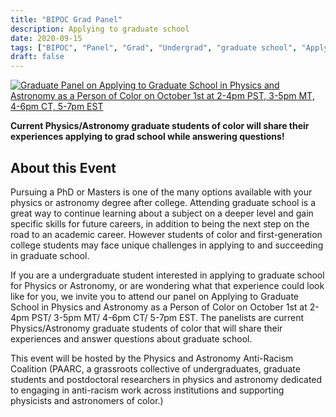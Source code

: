```yaml
---
title: "BIPOC Grad Panel"
description: Applying to graduate school
date: 2020-09-15
tags: ["BIPOC", "Panel", "Grad", "Undergrad", "graduate school", "Applying"]
draft: false
---
```

[![Graduate Panel on Applying to Graduate School in Physics and Astronomy as a Person of Color on October 1st at 2-4pm PST, 3-5pm MT, 4-6pm CT, 5-7pm EST](https://paarc.info/BIPOC_Graduate_Panel_long_gif.gif)](https://www.eventbrite.com/e/120489771149/)

**Current Physics/Astronomy graduate students of color will share their experiences applying to grad school while answering questions!**

About this Event
--------
Pursuing a PhD or Masters is one of the many options available with your physics or astronomy degree after college. Attending graduate school is a great way to continue learning about a subject on a deeper level and gain specific skills for future careers, in addition to being the next step on the road to an academic career. However students of color and first-generation college students may face unique challenges in applying to and succeeding in graduate school.

If you are a undergraduate student interested in applying to graduate school for Physics or Astronomy, or are wondering what that experience could look like for you, we invite you to attend our panel on Applying to Graduate School in Physics and Astronomy as a Person of Color on October 1st at 2-4pm PST/ 3-5pm MT/ 4-6pm CT/ 5-7pm EST. The panelists are current Physics/Astronomy graduate students of color that will share their experiences and answer questions about graduate school.

This event will be hosted by the Physics and Astronomy Anti-Racism Coalition (PAARC, a grassroots collective of undergraduates, graduate students and postdoctoral researchers in physics and astronomy dedicated to engaging in anti-racism work across institutions and supporting physicists and astronomers of color.)

